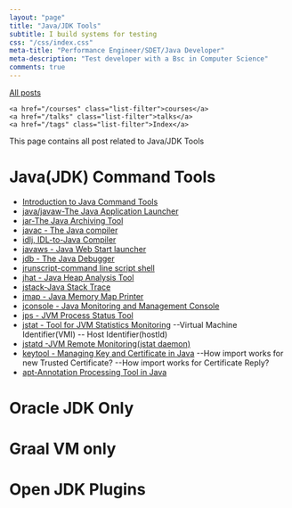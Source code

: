 ```yaml
---
layout: "page"
title: "Java/JDK Tools"
subtitle: I build systems for testing
css: "/css/index.css"
meta-title: "Performance Engineer/SDET/Java Developer"
meta-description: "Test developer with a Bsc in Computer Science"
comments: true
---
```

<div class="list-filters">
    <a href="/" class="list-filter filter-selected">All posts</a>

    <a href="/courses" class="list-filter">courses</a>
	<a href="/talks" class="list-filter">talks</a>
    <a href="/tags" class="list-filter">Index</a>
</div>

This page contains all post related to Java/JDK Tools

# Java(JDK) Command Tools
- [Introduction to Java Command Tools](http://shantonusarker.blogspot.com/2013/07/introduction-java-command-tools.html)
- [java/javaw-The Java Application Launcher](http://shantonusarker.blogspot.com/2013/07/javaj-javaw-command.html)
- [jar-The Java Archiving Tool](http://shantonusarker.blogspot.com/2013/07/jar--Java-Archive-Tool.html)
- [javac - The Java compiler](http://shantonusarker.blogspot.com/2013/07/javac-java-compiler-tool.html)
- [idlj, IDL-to-Java Compiler](http://shantonusarker.blogspot.com/2013/08/idlj-idl-java-compiler.html)
- [javaws - Java Web Start launcher](http://shantonusarker.blogspot.com/2013/07/javaws-java-web-start-launcher.html)
- [jdb - The Java Debugger](http://shantonusarker.blogspot.com/2013/07/jdb-java-debugger.html)
- [jrunscript-command line script shell](http://shantonusarker.blogspot.com/2013/07/jrunscript-java-command-line-script-shell.html)
- [jhat - Java Heap Analysis Tool](http://shantonusarker.blogspot.com/2013/07/jhat-java-heap-analysis-tool.html)
- [jstack-Java Stack Trace](http://shantonusarker.blogspot.com/2013/07/jstack-java-stack-trace.html)
- [jmap - Java Memory Map Printer](http://shantonusarker.blogspot.com/2013/07/jmap-java-memory-map-printer.html)
- [jconsole - Java Monitoring and Management Console](http://shantonusarker.blogspot.com/2013/07/jconsole-java-monitoring-management-console.html)
- [jps - JVM Process Status Tool](http://shantonusarker.blogspot.com/2013/07/jps-java-jvm-process-status.html) 
- [jstat - Tool for JVM Statistics Monitoring](http://shantonusarker.blogspot.com/2013/07/jstat-java-JVM-Monitoring.html)
--Virtual Machine Identifier(VMI)
-- Host Identifier(hostId)
- [jstatd -JVM Remote Monitoring(jstat daemon)](http://shantonusarker.blogspot.com/2013/07/jstatd-jvm-jstat-remote-monitoring.html)
- [keytool - Managing Key and Certificate in Java](http://shantonusarker.blogspot.com/2013/07/keytool-java-certificate-key-management.html)
--How import works for new Trusted Certificate?
--How import works for Certificate Reply?  
- [apt-Annotation Processing Tool in Java](http://shantonusarker.blogspot.com/2013/08/apt-annotation-rocessing-in-java.html)

# Oracle JDK Only

# Graal VM only

# Open JDK Plugins